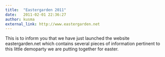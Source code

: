 ```yaml
---
title:  "Eastergarden 2011"
date:   2011-02-01 22:36:27
author: kusma
external_link: http://www.eastergarden.net
---
```

This is to inform you that we have just launched the website
eastergarden.net which contains several pieces of information pertinent
to this little demoparty we are putting together for easter.

